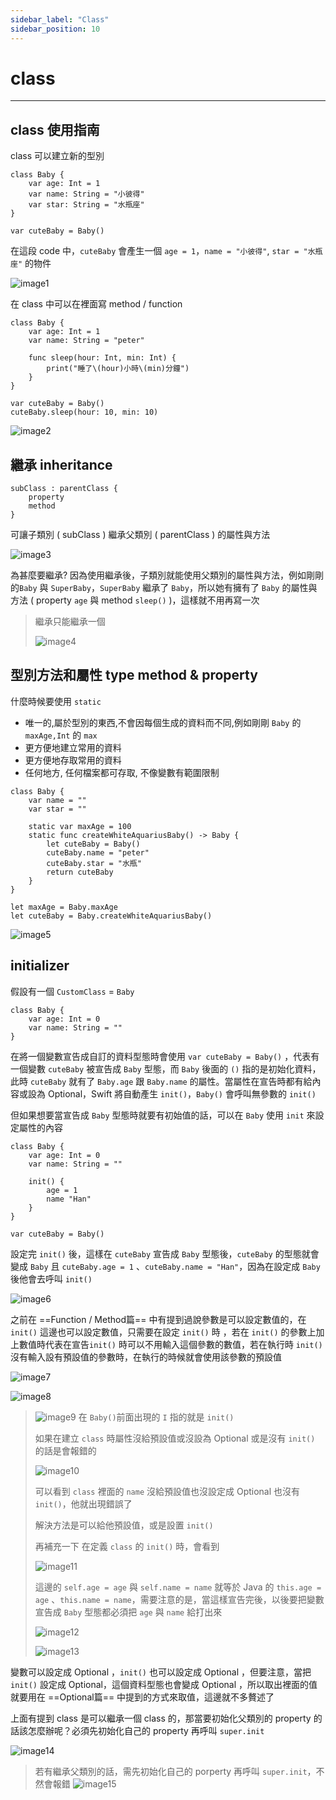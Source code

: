 ```yaml
---
sidebar_label: "Class"
sidebar_position: 10
---
```


# class

---

## class 使用指南

class 可以建立新的型別

```
class Baby {
	var age: Int = 1
	var name: String = "小彼得"
	var star: String = "水瓶座"
}

var cuteBaby = Baby()
```

在這段 code 中，`cuteBaby` 會產生一個 `age = 1`，`name = "小彼得"`,  `star = "水瓶座"` 的物件

![image1](/img/swift_img/2024-08-06_10.43.04.png)

在 class 中可以在裡面寫 method / function

```
class Baby {
	var age: Int = 1
	var name: String = "peter"

	func sleep(hour: Int, min: Int) {
		print("睡了\(hour)小時\(min)分鐘")
	}
}

var cuteBaby = Baby()
cuteBaby.sleep(hour: 10, min: 10)
```

![image2](/img/swift_img/2024-08-06_10.46.30.png)

## 繼承 inheritance

```
subClass : parentClass {
	property
	method
}
```

可讓子類別 ( subClass ) 繼承父類別 ( parentClass ) 的屬性與方法

![image3](/img/swift_img/2024-08-06_11.07.31.png)

為甚麼要繼承? 因為使用繼承後，子類別就能使用父類別的屬性與方法，例如剛剛的`Baby` 與 `SuperBaby`，`SuperBaby` 繼承了 `Baby`，所以她有擁有了 `Baby` 的屬性與方法 ( property `age` 與 method `sleep()` )，這樣就不用再寫一次

> 繼承只能繼承一個
> 
> ![image4](/img/swift_img/2024-08-06_11.10.41.png)
> 

## 型別方法和屬性 type method & property

什麼時候要使用 `static`
* 唯一的,屬於型別的東西,不會因每個生成的資料而不同,例如剛剛 `Baby` 的 `maxAge,Int` 的 `max` 
* 更方便地建立常用的資料
* 更方便地存取常用的資料
* 任何地方, 任何檔案都可存取, 不像變數有範圍限制
 
```
class Baby {
	var name = ""
	var star = ""
	
	static var maxAge = 100
	static func createWhiteAquariusBaby() -> Baby {
		let cuteBaby = Baby()
		cuteBaby.name = "peter"
		cuteBaby.star = "水瓶"
		return cuteBaby
	}
}

let maxAge = Baby.maxAge
let cuteBaby = Baby.createWhiteAquariusBaby()
```

![image5](/img/swift_img/2024-08-06_10.57.37.png)

## initializer

假設有一個 `CustomClass` = `Baby`

```
class Baby {
	var age: Int = 0
	var name: String = ""
}
```

在將一個變數宣告成自訂的資料型態時會使用 `var cuteBaby = Baby()` ，代表有一個變數 `cuteBaby` 被宣告成 `Baby` 型態，而 `Baby` 後面的 `()` 指的是初始化資料，此時 `cuteBaby` 就有了 `Baby.age` 跟 `Baby.name` 的屬性。當屬性在宣告時都有給內容或設為 Optional，Swift 將自動產生 `init()`，`Baby()` 會呼叫無參數的 `init()`

但如果想要當宣告成 `Baby` 型態時就要有初始值的話，可以在 `Baby` 使用 `init` 來設定屬性的內容

```
class Baby {
	var age: Int = 0
	var name: String = ""

	init() {
		age = 1
		name "Han"
	}
}

var cuteBaby = Baby()
```

設定完 `init()` 後，這樣在 `cuteBaby` 宣告成 `Baby` 型態後，`cuteBaby` 的型態就會變成 `Baby` 且 `cuteBaby.age = 1` 、`cuteBaby.name = "Han"`，因為在設定成 `Baby` 後他會去呼叫 `init()` 

![image6](/img/swift_img/2024-08-06_1.14.49.png)

之前在 ==Function / Method篇== 中有提到過說參數是可以設定數值的，在 `init()` 這邊也可以設定數值，只需要在設定 `init()` 時 ，若在 `init()` 的參數上加上數值時代表在宣告`init()` 時可以不用輸入這個參數的數值，若在執行時 `init()` 沒有輸入設有預設值的參數時，在執行的時候就會使用該參數的預設值

![image7](/img/swift_img/2024-08-06_1.54.38.png)

![image8](/img/swift_img/2024-08-06_1.55.33.png)

> ![image9](/img/swift_img/2024-08-06_1.13.50.png)
> 在 `Baby()`前面出現的 `I` 指的就是 `init()`
> 
> 如果在建立 `class` 時屬性沒給預設值或沒設為 Optional 或是沒有 `init()` 的話是會報錯的
> 
> ![image10](/img/swift_img/2024-08-06_1.28.01.png)
> 
> 可以看到 `class` 裡面的 `name` 沒給預設值也沒設定成 Optional 也沒有 `init()`，他就出現錯誤了
> 
> 解決方法是可以給他預設值，或是設置 `init()`
> 
> 再補充一下
> 在定義 `class` 的 `init()` 時，會看到
> 
> ![image11](/img/swift_img/2024-08-06_1.40.57.png)
> 
> 這邊的 `self.age = age` 與 `self.name = name` 就等於 Java 的 `this.age = age` 、`this.name = name`，需要注意的是，當這樣宣告完後，以後要把變數宣告成 `Baby` 型態都必須把 `age` 與 `name` 給打出來
> 
> ![image12](/img/swift_img/2024-08-06_1.44.25.png)
> 
> ![image13](/img/swift_img/2024-08-06_1.44.35.png)

變數可以設定成 Optional ，`init()` 也可以設定成 Optional ，但要注意，當把 `init()` 設定成 Optional，這個資料型態也會變成 Optional ，所以取出裡面的值就要用在 ==Optional篇== 中提到的方式來取值，這邊就不多贅述了

上面有提到 class 是可以繼承一個 class 的，那當要初始化父類別的 property 的話該怎麼辦呢？必須先初始化自己的 property 再呼叫 `super.init`

![image14](/img/swift_img/2024-08-06_2.22.27.png)

> 若有繼承父類別的話，需先初始化自己的 porperty 再呼叫 `super.init`，不然會報錯
> ![image15](/img/swift_img/2024-08-06_2.25.15.png)